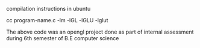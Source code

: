 compilation instructions in ubuntu 


cc program-name.c -lm -lGL -lGLU -lglut


The above code was an opengl project done as part of internal assessment during 6th semester of B.E computer science




